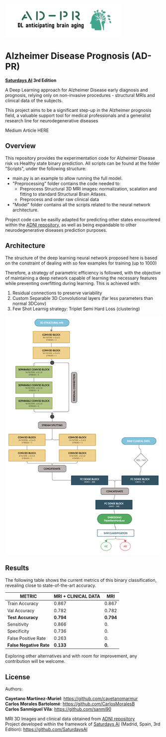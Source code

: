 ![ADPR Logo](/figures/logo_ADPR.PNG)

# Alzheimer Disease Prognosis (AD-PR) 

**[Saturdays AI](https://www.saturdays.ai/) 3rd Edition**

A Deep Learning approach for Alzheimer Disease early diagnosis and prognosis, relying only on non-invasive procedures - structural MRIs and clinical data of the subjects.

This project aims to be a significant step-up in the Alzheimer prognosis field, a valuable support tool for medical professionals and a generalist research line for neurodegenerative diseases

Medium Article HERE

## Overview

This repository provides the experimentation code for Alzheimer Disease risk vs Healthy state binary prediction. All scripts can be found at the folder "Scripts", under the following structure:

* main.py is an example to allow running the full model.
* "Preprocessing" folder contains the code needed to:
  * Preprocess Structural 3D MRI images: normalization, scalation and fitting to standard Structural Brain Atlases.
  * Preprocess and order raw clinical data
* "Model" folder contains all the scripts related to the neural network architecture.

Project code can be easilly adapted for predicting other states encountered within the [ADNI repository](http://adni.loni.usc.edu/), as well as being expandable to other neurodegenerative diseases prediction purposes.

## Architecture

The structure of the deep learning neural network proposed here is based on the constraint of dealing with so few examples for training (up to 1000)

Therefore, a strategy of parametric efficiency is followed, with the objective of maintaining a deep network capable of learning the necessary features while preventing overfitting during learning. This is achieved with:

1. Residual connections to preserve variability
2. Custom Separable 3D Convolutional layers (far less parameters than normal 3DConv)
3. Few Shot Learnig strategy: Triplet Semi Hard Loss (clustering)

![ADPR Scheme](/figures/AD_PR_Scheme.png)

## Results

The following table shows the current metrics of this binary classification, revealing close to state-of-the-art accuracy.

METRIC | MRI + CLINICAL DATA | MRI 
------------ | ------------- | -------------
Train Accuracy | 0.867 | 0.867
Val Accuracy | 0.782 | 0.782
**Test Accuracy** | **0.794** | **0.794**
Sensitivity | 0.866 | 0.
Specificity | 0.736 | 0.
False Positive Rate | 0.263 | 0.
**False Negative Rate** | **0.133** | **0.**

Exploring other alternatives and with room for improvement, any contribution will be welcome.

## License

Authors:

**Cayetano Martínez-Muriel**: https://github.com/cayetanomarmur<br/>
**Carlos Morales Bartolomé**: https://github.com/CarlosMoralesB <br/>
**Carlos Sanmiguel Vila**: https://github.com/sanmi90


MRI 3D Images and clinical data obtained from [ADNI repository](http://adni.loni.usc.edu/)<br/>
Project developed within the framework of [Saturdays AI](https://www.saturdays.ai/) (Madrid, Spain, 3rd Edition): https://github.com/SaturdaysAI
